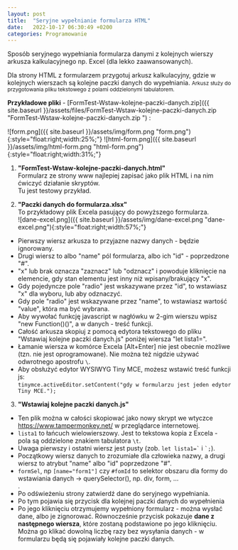 ```yaml
---
layout: post
title:  "Seryjne wypełnianie formularza HTML"
date:   2022-10-17 06:30:49 +0200
categories: Programowanie
---
```


Sposób seryjnego wypełniania formularza danymi z kolejnych wierszy arkusza kalkulacyjnego np. Excel (dla lekko zaawansowanych).

Dla strony HTML z formularzem przygotuj arkusz kalkulacyjny, gdzie w kolejnych wierszach są kolejne paczki danych do wypełniania. <small>Arkusz służy do przygotowania pliku tekstowego z polami oddzielonymi tabulatorem.</small>

**Przykładowe pliki** - [FormTest-Wstaw-kolejne-paczki-danych.zip]({{ site.baseurl }}/assets/files/FormTest-Wstaw-kolejne-paczki-danych.zip  "FormTest-Wstaw-kolejne-paczki-danych.zip  ") :

![form.png]({{ site.baseurl }}/assets/img/form.png "form.png"){:style="float:right;width:25%;"}
![html-form.png]({{ site.baseurl }}/assets/img/html-form.png "html-form.png"){:style="float:right;width:31%;"}

1. **"FormTest-Wstaw-kolejne-paczki-danych.html"**  
Formularz ze strony www najlepiej zapisać jako plik HTML i na nim ćwiczyć działanie skryptów.  
Tu jest testowy przykład.

2. **"Paczki danych do formularza.xlsx"**  
To przykładowy plik Excela pasujący do powyższego formularza.  
![dane-excel.png]({{ site.baseurl }}/assets/img/dane-excel.png "dane-excel.png"){:style="float:right;width:57%;"}
* Pierwszy wiersz arkusza to przyjazne nazwy danych - będzie ignorowany. 
* Drugi wiersz to albo "name" pól formularza, albo ich "id" - poprzedzone "#". 
* "x" lub brak oznacza "zaznacz" lub "odznacz" i powoduje kliknięcie na elemencie, gdy stan elementu jest inny niż wpisany/brakujący "x". 
* Gdy pojedyncze pole "radio" jest wskazywane przez "id", to wstawiasz "x" dla wyboru, lub <nic> aby odznaczyć. 
* Gdy pole "radio" jest wskazywane przez "name", to wstawiasz wartość "value", która ma być wybrana. 
* Aby wywołać funkcję javascript w nagłówku w 2-gim wierszu wpisz "new Function()()", a w danych  - treść funkcji. 
* Całość arkusza skopiuj z pomocą edytora tekstowego do pliku "Wstawiaj kolejne paczki danych.js" poniżej wiersza "let lista1=". 
* Łamanie wiersza w komórce Excela [Alt+Enter] nie jest obecnie możliwe (tzn. nie jest oprogramowane). Nie można też nigdzie używać odwrotnego apostrofu `\`. 
* Aby obsłużyć edytor WYSIWYG Tiny MCE, możesz wstawić treść funkcji js:  
`tinymce.activeEditor.setContent("gdy w formularzu jest jeden edytor Tiny MCE.");`

3. **"Wstawiaj kolejne paczki danych.js"** 
* Ten plik można w całości skopiować jako nowy skrypt we wtyczce <https://www.tampermonkey.net/> w przeglądarce internetowej.
* `lista1` to łańcuch wielowierszowy. Jest to tekstowa kopia z Excela - pola są oddzielone znakiem tabulatora `\t`.
* Uwaga pierwszy i ostatni wiersz jest pusty (zob. `` let lista1=` `` i `` `; ``).
* Początkowy wiersz danych to zrozumiałe dla człowieka nazwy, a drugi wiersz to atrybut "name" albo "id" poprzedzone "#".
* `formSel`, np `[name="form1"]` czy `#fomId` to selektor obszaru dla formy do wstawiania danych -> querySelector(), np. div, form, ...  
.
* Po odświeżeniu strony zatwierdź dane do seryjnego wypełniania.
* Po tym pojawia się przycisk dla kolejnej paczki danych do wypełnienia
* Po jego kliknięciu otrzymujemy wypełniony formularz - można wysłać dane, albo je zignorować. Równocześnie przycisk pokazuje **dane z następnego wiersza**, które zostaną podstawione po jego kliknięciu. Można go klikać dowolną liczbę razy bez wysyłania danych - w formularzu będą się pojawiały kolejne paczki danych.


<style> code {font-size: 85%;} </style>
